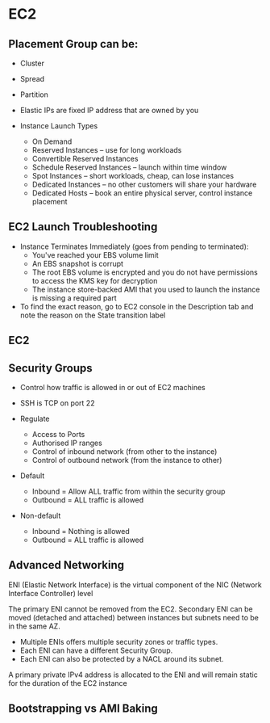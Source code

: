 # EC2

## Placement Group can be:
* Cluster
* Spread
* Partition

* Elastic IPs are fixed IP address that are owned by you

* Instance Launch Types
    * On Demand
    * Reserved Instances – use for long workloads
    * Convertible Reserved Instances
    * Schedule Reserved Instances – launch within time window
    * Spot Instances – short workloads, cheap, can lose instances
    * Dedicated Instances – no other customers will share your hardware 
    * Dedicated Hosts – book an entire physical server, control instance placement


## EC2 Launch Troubleshooting
* Instance Terminates Immediately (goes from pending to terminated):
    * You've reached your EBS volume limit
    * An EBS snapshot is corrupt
    * The root EBS volume is encrypted and you do not have permissions to access the KMS key for decryption
    * The instance store-backed AMI that you used to launch the instance is missing a required part
* To find the exact reason, go to EC2 console in the Description tab and note the reason on the State transition label

## EC2 

## Security Groups
* Control how traffic is allowed in or out of EC2 machines
* SSH is TCP on port 22
	
* Regulate
    * Access to Ports
    * Authorised IP ranges 
    * Control of inbound network (from other to the instance)
    * Control of outbound network (from the instance to other)

* Default
    * Inbound = Allow ALL traffic from within the security group
    * Outbound = ALL traffic is allowed

* Non-default
    * Inbound = Nothing is allowed
    * Outbound = ALL traffic is allowed


## Advanced Networking

ENI (Elastic Network Interface) is the virtual component of the NIC (Network Interface Controller) level

The primary ENI cannot be removed from the EC2.
Secondary ENI can be moved (detached and attached) between instances but subnets need to be in the same AZ.
* Multiple ENIs offers multiple security zones or traffic types.
* Each ENI can have a different Security Group.
* Each ENI can also be protected by a NACL around its subnet.

A primary private IPv4 address is allocated to the ENI and will remain static for the duration of the EC2 instance

## Bootstrapping vs AMI Baking